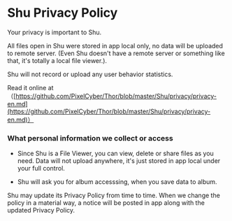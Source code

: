 # Shu Privacy Policy

Your privacy is important to Shu. 

All files open in Shu were stored in app local only, no data will be uploaded to remote server. (Even Shu doesn't have a remote server or something like that, it's totally a local file viewer.).

Shu will not record or upload any user behavior statistics.


Read it online at（[https://github.com/PixelCyber/Thor/blob/master/Shu/privacy/privacy-en.md](https://github.com/PixelCyber/Thor/blob/master/Shu/privacy/privacy-en.md)）


### What personal information we collect or access

- Since Shu is a File Viewer, you can view, delete or share files as you need. Data will not upload anywhere, it's just stored in app local under your full control.

- Shu will ask you for album accesssing, when you save data to album.


Shu may update its Privacy Policy from time to time. When we change the policy in a material way, a notice will be posted in app along with the updated Privacy Policy.